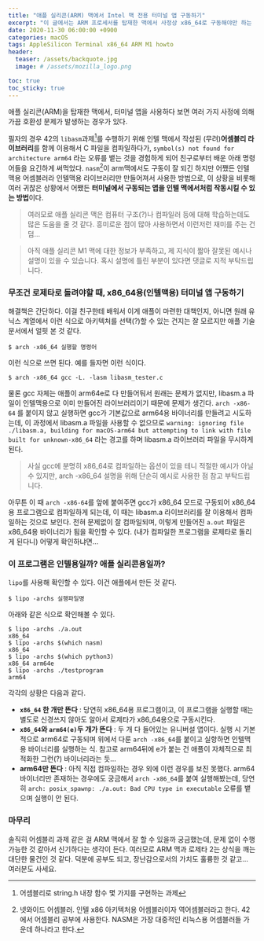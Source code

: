 ```yaml
---
title: "애플 실리콘(ARM) 맥에서 Intel 맥 전용 터미널 앱 구동하기"
excerpt: "이 글에서는 ARM 프로세서를 탑재한 맥에서 사정상 x86_64로 구동해야만 하는 터미널 앱을 사용하는 법을 설명합니다. 또한 각각의 프로그램이 어떤 프로세서용 바이너리를 갖고 있는지 확인하는 방법도 설명합니다. ARM 맥에서 어셈블리 공부를 하며..."
date: 2020-11-30 06:00:00 +0900
categories: macOS
tags: AppleSilicon Terminal x86_64 ARM M1 howto
header:
  teaser: /assets/backquote.jpg
  image: # /assets/mozilla_logo.png 

toc: true  
toc_sticky: true 
---
```


애플 실리콘(ARM)을 탑재한 맥에서, 터미널 앱을 사용하다 보면 여러 가지 사정에 의해 가끔 호환성 문제가 발생하는 경우가 있다.

필자의 경우 42의 `libasm`과제[^1]를 수행하기 위해 인텔 맥에서 작성된 (무려)**어셈블리 라이브러리**를 함께 이용해서 C 파일을 컴파일하다가, `symbol(s) not found for architecture arm64` 라는 오류를 뱉는 것을 경험하게 되어 친구로부터 배운 아래 명령어들을 요긴하게 써먹었다. `nasm`[^2]이 arm맥에서도 구동이 잘 되긴 하지만 어쨌든 인텔맥용 어셈블러라 인텔맥용 라이브러리만 만들어져서 사용한 방법으로, 이 상황을 비롯해 여러 귀찮은 상황에서 어쨌든 **터미널에서 구동되는 앱을 인텔 맥에서처럼 작동시킬 수 있는 방법**이다.

[^1]: 어셈블리로 string.h 내장 함수 몇 가지를 구현하는 과제
[^2]: 넷와이드 어셈블러. 인텔 x86 아키텍처용 어셈블러이자 역어셈블러라고 한다. 42에서 어셈블리 공부에 사용한다. NASM은 가장 대중적인 리눅스용 어셈블러들 가운데 하나라고 한다.

> 여러모로 애플 실리콘 맥은 컴퓨터 구조(?)나 컴파일러 등에 대해 학습하는데도 많은 도움을 줄 것 같다. 흥미로운 점이 많아 사용하면서 이런저런 재미를 주는 건 덤...  

> 아직 애플 실리콘 M1 맥에 대한 정보가 부족하고, 제 지식이 짧아 잘못된 예시나 설명이 있을 수 있습니다. 혹시 설명에 틀린 부분이 있다면 댓글로 지적 부탁드립니다.

### 무조건 로제타로 돌려야할 때, x86_64용(인텔맥용) 터미널 앱 구동하기

해결책은 간단하다. 이걸 친구한테 배워서 이게 애플이 마련한 대책인지, 아니면 원래 유닉스 계열에서 이런 식으로 아키텍처를 선택(?)할 수 있는 건지는 잘 모르지만 애플 기술 문서에서 얼핏 본 것 같다.

~~~shell
$ arch -x86_64 실행할 명령어
~~~

이런 식으로 쓰면 된다. 예를 들자면 이런 식이다.

~~~shell
$ arch -x86_64 gcc -L. -lasm libasm_tester.c
~~~

물론 gcc 자체는 애플이 arm64e로 다 만들어둬서 원래는 문제가 없지만, libasm.a 파일이 인텔맥용으로 이미 만들어진 라이브러리이기 때문에 문제가 생긴다. `arch -x86-64` 를 붙이지 않고 실행하면 gcc가 기본값으로 arm64용 바이너리를 만들려고 시도하는데, 이 과정에서 libasm.a 파일을 사용할 수 없으므로 `warning: ignoring file ./libasm.a, building for macOS-arm64 but attempting to link with file built for unknown-x86_64` 라는 경고를 하며 libasm.a 라이브러리 파일을 무시하게 된다.

> 사실 gcc에 분명히 x86_64로 컴파일하는 옵션이 있을 테니 적절한 예시가 아닐 수 있지만, arch -x86_64 설명을 위해 단순히 예시로 사용한 점 참고 부탁드립니다.

아무튼 이 때 `arch -x86-64`를 앞에 붙여주면 gcc가 x86_64 모드로 구동되어 x86_64용 프로그램으로 컴파일하게 되는데, 이 때는 libasm.a 라이브러리를 잘 이용해서 컴파일하는 것으로 보인다. 전혀 문제없이 잘 컴파일되며, 이렇게 만들어진 `a.out` 파일은 x86_64용 바이너리가 됨을 확인할 수 있다. (내가 컴파일한 프로그램을 로제타로 돌리게 된다니) 어떻게 확인하냐면...

### 이 프로그램은 인텔용일까? 애플 실리콘용일까?

`lipo`를 사용해 확인할 수 있다. 이건 애플에서 만든 것 같다. 

~~~shell
$ lipo -archs 실행파일명
~~~

아래와 같은 식으로 확인해볼 수 있다.

~~~shell
$ lipo -archs ./a.out
x86_64
$ lipo -archs $(which nasm)
x86_64
$ lipo -archs $(which python3)
x86_64 arm64e
$ lipo -archs ./testprogram
arm64
~~~

각각의 상황은 다음과 같다.

- **`x86_64` 한 개만 뜬다** : 당연히 x86_64용 프로그램이고, 이 프로그램을 실행할 때는 별도로 신경쓰지 않아도 알아서 로제타가 x86_64용으로 구동시킨다.
- **`x86_64`와 `arm64(e)`두 개가 뜬다** : 두 개 다 들어있는 유니버설 앱이다. 실행 시 기본적으로 arm64로 구동되며 위에서 다룬 `arch -x86_64`를 붙이고 실항하면 인텔맥용 바이너리를 실행하는 식. 참고로 arm64뒤에 e가 붙는 건 애플이 자체적으로 최적화한 그런(?) 바이너리라는 듯...
- **arm64만 뜬다** : 아직 직접 컴파일하는 경우 외에 이런 경우를 보진 못했다. arm64 바이너리만 존재하는 경우에도 궁금해서 `arch -x86_64`를 붙여 실행해봤는데, 당연히 `arch: posix_spawnp: ./a.out: Bad CPU type in executable` 오류를 뱉으며 실행이 안 된다.

### 마무리

솔직히 어셈블리 과제 같은 걸 ARM 맥에서 잘 할 수 있을까 궁금했는데, 문제 없이 수행 가능한 것 같아서 신기하다는 생각이 든다. 여러모로 ARM 맥과 로제타 2는 상식을 깨는 대단한 물건인 것 같다. 덕분에 공부도 되고, 장난감으로서의 가치도 훌륭한 것 같고... 여러분도 사세요.